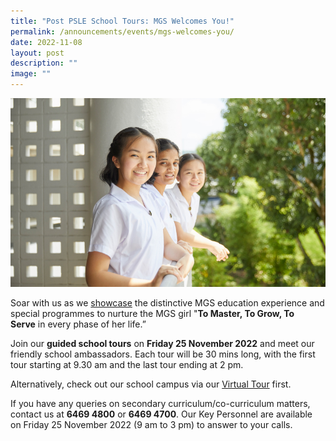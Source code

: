 ```yaml
---
title: "Post PSLE School Tours: MGS Welcomes You!"
permalink: /announcements/events/mgs-welcomes-you/
date: 2022-11-08
layout: post
description: ""
image: ""
---
```



![](/images/Others/Splash/pic-admissions-welcome-sec1.jpg)

Soar with us as we [showcase](https://www.mgsopenhouse.com/) the distinctive MGS education experience and special programmes to nurture the MGS girl "**To Master, To Grow, To Serve** in every phase of her life.”   

  

Join our **guided school tours** on **Friday 25 November 2022** and meet our friendly school ambassadors. Each tour will be 30 mins long, with the first tour starting at 9.30 am and the last tour ending at 2 pm.

  
Alternatively, check out our school campus via our [Virtual Tour](https://www.mgs.moe.edu.sg/about-us/mgs-virtual-tour) first.  
  
If you have any queries on secondary curriculum/co-curriculum matters, contact us at **6469 4800** or **6469 4700**. Our Key Personnel are available on Friday 25 November 2022 (9 am to 3 pm) to answer to your calls.